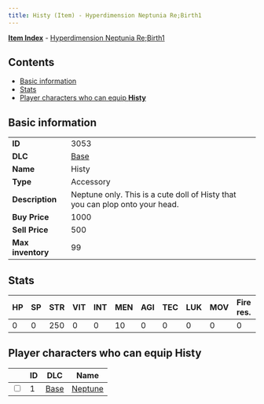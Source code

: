 ```yaml
---
title: Histy (Item) - Hyperdimension Neptunia Re;Birth1
---
```


[**Item Index**](/neptunia/rb1/item/index.html) - [Hyperdimension Neptunia Re;Birth1](/neptunia/rb1)

## Contents

- [Basic information](#basic-information)
- [Stats](#stats)
- [Player characters who can equip **Histy**](#player-characters-who-can-equip-histy)
## Basic information

|   |   |
| -- | -- |
| **ID** | 3053 |
| **DLC** | [Base](/neptunia/rb1/dlc/1-base.html) |
| **Name** | Histy |
| **Type** | Accessory |
| **Description** | Neptune only. This is a cute doll of Histy that you can plop onto your head. |
| **Buy Price** | 1000 |
| **Sell Price** | 500 |
| **Max inventory** | 99 |


## Stats

| HP | SP | STR | VIT | INT | MEN | AGI | TEC | LUK | MOV | Fire res. | Ice res. | Wind res. | Lightning res. |
| -- | -- | --- | --- | --- | --- | --- | --- | --- | --- | --------- | -------- | --------- | -------------- |
| 0 | 0 | 250 | 0 | 0 | 10 | 0 | 0 | 0 | 0 | 0 | 0 | 0 | 0 |


## Player characters who can equip **Histy**

|    | ID | DLC | Name |
| -- | -- | --- | ---- |
| <input type="checkbox" id="rb1-player-1-1" class="trackbox" /> | 1 | [Base](/neptunia/rb1/dlc/1-base.html) | [Neptune](/neptunia/rb1/player/1-1-neptune.html) |
